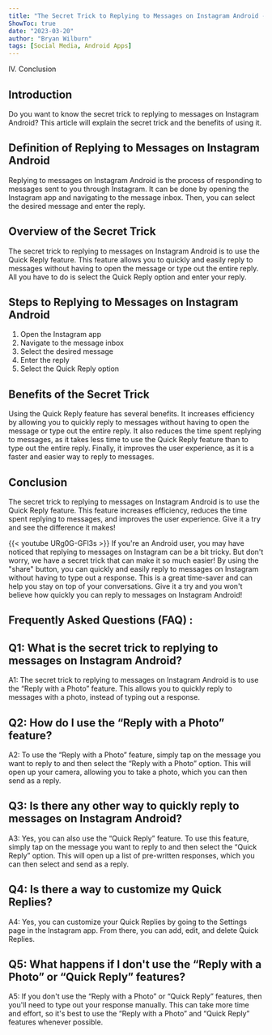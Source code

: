 ```yaml
---
title: "The Secret Trick to Replying to Messages on Instagram Android - You Won't Believe What Happens Next!"
ShowToc: true 
date: "2023-03-20"
author: "Bryan Wilburn" 
tags: [Social Media, Android Apps]
---
```

IV. Conclusion

## Introduction

Do you want to know the secret trick to replying to messages on Instagram Android? This article will explain the secret trick and the benefits of using it.

## Definition of Replying to Messages on Instagram Android

Replying to messages on Instagram Android is the process of responding to messages sent to you through Instagram. It can be done by opening the Instagram app and navigating to the message inbox. Then, you can select the desired message and enter the reply.

## Overview of the Secret Trick

The secret trick to replying to messages on Instagram Android is to use the Quick Reply feature. This feature allows you to quickly and easily reply to messages without having to open the message or type out the entire reply. All you have to do is select the Quick Reply option and enter your reply.

## Steps to Replying to Messages on Instagram Android

1. Open the Instagram app
2. Navigate to the message inbox
3. Select the desired message
4. Enter the reply
5. Select the Quick Reply option

## Benefits of the Secret Trick

Using the Quick Reply feature has several benefits. It increases efficiency by allowing you to quickly reply to messages without having to open the message or type out the entire reply. It also reduces the time spent replying to messages, as it takes less time to use the Quick Reply feature than to type out the entire reply. Finally, it improves the user experience, as it is a faster and easier way to reply to messages.

## Conclusion

The secret trick to replying to messages on Instagram Android is to use the Quick Reply feature. This feature increases efficiency, reduces the time spent replying to messages, and improves the user experience. Give it a try and see the difference it makes!

{{< youtube URg0G-GFl3s >}} 
If you're an Android user, you may have noticed that replying to messages on Instagram can be a bit tricky. But don't worry, we have a secret trick that can make it so much easier! By using the "share" button, you can quickly and easily reply to messages on Instagram without having to type out a response. This is a great time-saver and can help you stay on top of your conversations. Give it a try and you won't believe how quickly you can reply to messages on Instagram Android!

## Frequently Asked Questions (FAQ) :
## Q1: What is the secret trick to replying to messages on Instagram Android?
A1: The secret trick to replying to messages on Instagram Android is to use the “Reply with a Photo” feature. This allows you to quickly reply to messages with a photo, instead of typing out a response. 

## Q2: How do I use the “Reply with a Photo” feature?
A2: To use the “Reply with a Photo” feature, simply tap on the message you want to reply to and then select the “Reply with a Photo” option. This will open up your camera, allowing you to take a photo, which you can then send as a reply. 

## Q3: Is there any other way to quickly reply to messages on Instagram Android?
A3: Yes, you can also use the “Quick Reply” feature. To use this feature, simply tap on the message you want to reply to and then select the “Quick Reply” option. This will open up a list of pre-written responses, which you can then select and send as a reply. 

## Q4: Is there a way to customize my Quick Replies?
A4: Yes, you can customize your Quick Replies by going to the Settings page in the Instagram app. From there, you can add, edit, and delete Quick Replies. 

## Q5: What happens if I don't use the “Reply with a Photo” or “Quick Reply” features?
A5: If you don't use the “Reply with a Photo” or “Quick Reply” features, then you'll need to type out your response manually. This can take more time and effort, so it's best to use the “Reply with a Photo” and “Quick Reply” features whenever possible.




